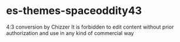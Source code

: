 # es-themes-spaceoddity43
4:3 conversion by Chizzer
It is forbidden to edit content without prior authorization and use in any kind of commercial way
